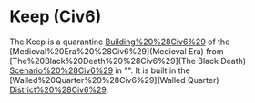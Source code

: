 # Keep (Civ6)

The Keep is a quarantine [Building%20%28Civ6%29](building) of the [Medieval%20Era%20%28Civ6%29](Medieval Era) from [The%20Black%20Death%20%28Civ6%29](The Black Death) [Scenario%20%28Civ6%29](scenario) in "". It is built in the [Walled%20Quarter%20%28Civ6%29](Walled Quarter) [District%20%28Civ6%29](district).
